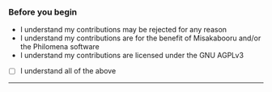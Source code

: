 ### Before you begin

* I understand my contributions may be rejected for any reason
* I understand my contributions are for the benefit of Misakabooru and/or the Philomena software
* I understand my contributions are licensed under the GNU AGPLv3

- [ ] I understand all of the above

---

<!-- Description of changes and/or related issues goes here. -->
